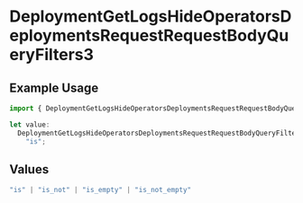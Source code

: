# DeploymentGetLogsHideOperatorsDeploymentsRequestRequestBodyQueryFilters3

## Example Usage

```typescript
import { DeploymentGetLogsHideOperatorsDeploymentsRequestRequestBodyQueryFilters3 } from "@orq-ai/node/models/operations";

let value:
  DeploymentGetLogsHideOperatorsDeploymentsRequestRequestBodyQueryFilters3 =
    "is";
```

## Values

```typescript
"is" | "is_not" | "is_empty" | "is_not_empty"
```